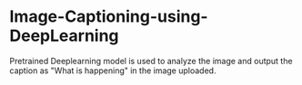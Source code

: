 # Image-Captioning-using-DeepLearning
Pretrained Deeplearning model is used to analyze the image and output the caption as "What is happening" in the image uploaded. 
